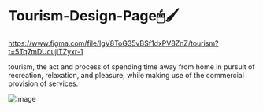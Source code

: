 # Tourism-Design-Page🖱🖌

https://www.figma.com/file/lgV8ToG35vBSf1dxPV8ZnZ/tourism?t=5Tq7mDUcujlTZyxr-1

tourism, the act and process of spending time away from home in pursuit of recreation, relaxation, and pleasure, while making use of the commercial provision of services.

![image](https://user-images.githubusercontent.com/108079647/202858884-d1222aaa-6cf9-46e1-8b26-d3c92ec464de.png)



